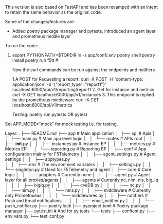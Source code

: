 This version is also based on FastAPI and has been revamped with an intent to retain the same behavior as the original code.

Some of the changes/features are:
 - Added poetry package manager and pytests, introduced an agent layer and prometheus middle layer

To run the code:
1. export PYTHONPATH=$TOPDIR
   ln -s app/conf/.env
   poetry shell
   poetry install
   poetry run f5tt   #

    Now the curl commands can be run against the endpoints and notifiers
  
   1.A POST for Requesting a report:
       curl -X POST -H 'content-type: application/json' -d '{"report_type": "report1"}' localhost:6000/api/v1/reporting/report1
   2. Get for instance and metrics
       curl -X GET localhost:6000/api/v1/instances
   3. This endpoint is replied by the prometheus middleware 
       curl -X GET localhost:6000/api/v1/metrics

   Testing:
    poetry run pytests  OR
    pytest 

Set APP_MODE="mock" for mock testing i.e. for testing.

Layer:
.
├── README.md
├── app                          # Main application
│   ├── api                      # Apis
│   │   ├── main.py              # Main app level logic
│   │   └── routes               # APIs root
│   │       ├── __init__.py
│   │       ├── instances.py     # Instance EP
│   │       ├── metrics.py       # Metrics EP
│   │       └── reporting.py     # Reporting EP
│   ├── conf                     # App configuration mainly for F5Telemetry
│   │   ├── agent_settings.py    # Agent settings
│   │   ├── apptypes.py          
│   │   ├── .env                 # The environment variables
│   │   ├── settings.py
│   │   └── singleton.py         # Used for F5Telemetry and agent
│   ├── core                     # Core logic
│   │   ├── adapters             # Currently none
│   │   ├── agent.py             # Agent layer for all proxies/agents
│   │   ├── agents               # Currently nc, nim, nis, big_iq
│   │   │   ├── bigiq.py
│   │   │   ├── cveDB.py
│   │   │   ├── nc.py
│   │   │   ├── nim.py
│   │   │   └── nms.py
│   │   ├── middleware           # Currently only Promethueus
│   │   │   └── middlewares.py
│   │   ├── notifiers            # Push and Email notifications
│   │   │   ├── email_notifier.py
│   │   │   └── push_notifier.py
├── poetry.lock 
├── pyproject.toml               # Poetry package manager
├── pytest.ini                   # And for py tests
└── tests
    ├── conftest.py
    ├── env_vars.py
    └── test_conf.py
